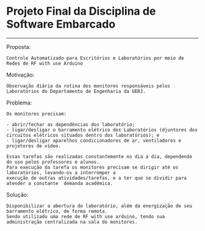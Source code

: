 # Projeto Final da Disciplina de Software Embarcado

---
Proposta: 

	Controle Automatizado para Escritórios e Laboratórios por meio de Redes de RF with use Arduino 
	
Motivação: 

	Observação diária da rotina dos monitores responsáveis pelos Laboratórios do Departamento de Engenharia da UERJ.
	
Problema:

	Os monitores precisam:
	
	- abrir/fechar as dependências dos laboratório;
	- ligar/desligar o barramento elétrico dos Laboratórios (djuntores dos circuitos elétricos situados dentro dos laboratórios); e
	- ligar/desligar aparelhos condicionadores de ar, ventiladores e projetores de vídeo.

	Essas tarefas são realizadas constantemente no dia a dia, dependendo do uso pelos professores e alunos. 
	Para execução da tarefa os monitores precisam se dirigir até os laboratórios, levando-os a interromper a
	execução de outras atividades/tarefas, e a ter que se dividir para atender a constante  demanda acadêmica.
	
Solução:

	Disponibilizar a abertura do laboratório, além da energização de seu barramento elétrico, de forma remota.
	Sendo utilizado uma rede de RF with use arduino, tendo sua administração centralizada na sala do monitores.
	

<!--
By Alisson Cavalcante e Silva
26/10/2018
-->
